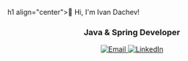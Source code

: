 h1 align="center">👋 Hi, I'm Ivan Dachev!</h1>
<h3 align="center">Java & Spring Developer</h3>

<p align="center">
  <a href="mailto:dacheww13@gmail.com">
    <img alt="Email" src="https://img.shields.io/badge/Email-dacheww13@gmail.com-blue?style=flat-square&logo=gmail">
  </a>
  <a href="https://www.linkedin.com/in/ivan-dachev">
    <img alt="LinkedIn" src="https://img.shields.io/badge/LinkedIn-Ivan_Dachev-blue?style=flat-square&logo=linkedin">
  </a>
</p>